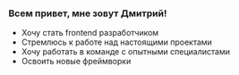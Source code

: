 ### Всем привет, мне зовут Дмитрий!
* Хочу стать frontend разработчиком
* Стремлюсь к работе над настоящими проектами
* Хочу работать в команде с опытными специалистами
* Освоить новые фреймворки
